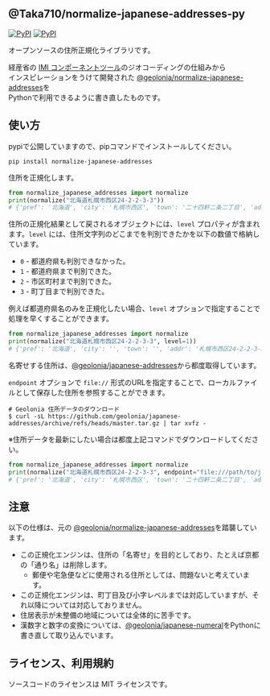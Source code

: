 ## @Taka710/normalize-japanese-addresses-py
[![PyPI](https://img.shields.io/pypi/l/normalize_japanese_addresses.svg)](https://pypi.python.org/pypi/normalize_japanese_addresses/)
[![PyPI](https://img.shields.io/pypi/v/normalize_japanese_addresses.svg)](https://pypi.python.org/pypi/normalize_japanese_addresses/)

オープンソースの住所正規化ライブラリです。

経産省の [IMI コンポーネントツール](https://info.gbiz.go.jp/tools/imi_tools/)のジオコーディングの仕組みから  
インスピレーションをうけて開発された [@geolonia/normalize-japanese-addresses](https://github.com/geolonia/normalize-japanese-addresses)を  
Pythonで利用できるように書き直したものです。

## 使い方
pypiで公開していますので、pipコマンドでインストールしてください。

```
pip install normalize-japanese-addresses
```

住所を正規化します。  

```python
from normalize_japanese_addresses import normalize
print(normalize("北海道札幌市西区24-2-2-3-3"))
# {'pref': '北海道', 'city': '札幌市西区', 'town': '二十四軒二条二丁目', 'addr': '3-3', 'lat': 43.074273, 'lng': 141.315099, 'level': 3}
```

住所の正規化結果として戻されるオブジェクトには、`level` プロパティが含まれます。`level` には、住所文字列のどこまでを判別できたかを以下の数値で格納しています。

* `0` - 都道府県も判別できなかった。
* `1` - 都道府県まで判別できた。
* `2` - 市区町村まで判別できた。
* `3` - 町丁目まで判別できた。

例えば都道府県名のみを正規化したい場合、`level` オプションで指定することで処理を早くすることができます。
```python
from normalize_japanese_addresses import normalize
print(normalize("北海道札幌市西区24-2-2-3-3", level=1))
# {'pref': '北海道', 'city': '', 'town': '', 'addr': '札幌市西区24-2-2-3-3', 'lat': 43.074273, 'lng': 141.315099, 'level': 1}
```

名寄せする住所は、[@geolonia/japanese-addresses](https://geolonia.github.io/japanese-addresses/api/ja)から都度取得しています。

`endpoint` オプションで `file://` 形式のURLを指定することで、ローカルファイルとして保存した住所を参照することができます。
```
# Geolonia 住所データのダウンロード
$ curl -sL https://github.com/geolonia/japanese-addresses/archive/refs/heads/master.tar.gz | tar xvfz -
```
※住所データを最新にしたい場合は都度上記コマンドでダウンロードしてください。

```python
from normalize_japanese_addresses import normalize
print(normalize("北海道札幌市西区24-2-2-3-3", endpoint="file:///path/to/japanese-addresses-master/api/ja"))
# {'pref': '北海道', 'city': '札幌市西区', 'town': '二十四軒二条二丁目', 'addr': '3-3', 'lat': 43.074273, 'lng': 141.315099, 'level': 3}
```


## 注意

以下の仕様は、元の [@geolonia/normalize-japanese-addresses](https://github.com/geolonia/normalize-japanese-addresses)を踏襲しています。  

* この正規化エンジンは、住所の「名寄せ」を目的としており、たとえば京都の「通り名」は削除します。
  * 郵便や宅急便などに使用される住所としては、問題ないと考えています。
* この正規化エンジンは、町丁目及び小字レベルまでは対応していますが、それ以降については対応しておりません。
* 住居表示が未整備の地域については全体的に苦手です。
* 漢数字と数字の変換については、[@geolonia/japanese-numeral](https://github.com/geolonia/japanese-numeral)をPythonに書き直して取り込んでいます。

## ライセンス、利用規約

ソースコードのライセンスは MIT ライセンスです。